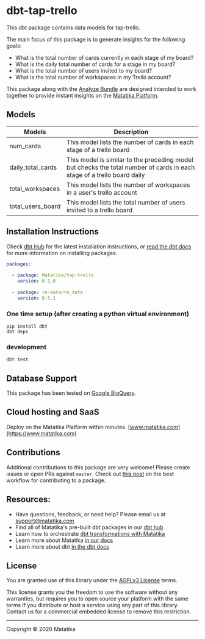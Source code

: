 # dbt-tap-trello
This dbt package contains data models for tap-trello.

The main focus of this package is to generate insights for the following goals:  

-  What is the total number of cards currently in each stage of my board?
-  What is the daily total number of cards for a stage in my board?
-  What is the total number of users invited to my board?
-  What is the total number of workspaces in my Trello account?

This package along with the [Analyze Bundle](..................) are designed intended to work together to provide instant insights on the [Matatika Platform](https://www.matatika.com/).


## Models   

| Models | Description |  
|--------|-------------|  
| num_cards | This model lists the number of cards in each stage of a trello board | 
| daily_total_cards | This model is similar to the preceding model but checks the total number of cards in each stage of a trello board daily |  
| total_workspaces | This model lists the number of workspaces in a user's trello account |  
| total_users_board | This model lists the total number of users invited to a trello board | 


## Installation Instructions  

Check [dbt Hub](https://hub.getdbt.com/) for the latest installation instructions, or [read the dbt docs](https://docs.getdbt.com/docs/package-management) for more information on installing packages.  

```yaml
packages:
  
  - package: Matatika/tap-trello
    version: 0.1.0
  
  - package: re-data/re_data
    version: 0.5.1
```

### One time setup (after creating a python virtual environment)

```
pip install dbt
dbt deps
```
    
### development

```
dbt test
```

## Database Support
This package has been tested on [Google BigQuery](https://cloud.google.com/bigquery).

## Cloud hosting and SaaS
Deploy on the Matatika Platform within minutes. [www.matatika.com](https://www.matatika.com)

## Contributions

Additional contributions to this package are very welcome! Please create issues
or open PRs against `master`. Check out 
[this post](https://discourse.getdbt.com/t/contributing-to-a-dbt-package/657) 
on the best workflow for contributing to a package.

## Resources:
- Have questions, feedback, or need help? Please email us at support@matatika.com
- Find all of Matatika's pre-built dbt packages in our [dbt hub](https://hub.getdbt.com/Matatika/)
- Learn how to orchestrate [dbt transformations with Matatika](https://www.matatika.com/docs/getting-started/)
- Learn more about Matatika [in our docs](https://www.matatika.com/docs/introduction)
- Learn more about dbt [in the dbt docs](https://docs.getdbt.com/docs/introduction)

## License
You are granted use of this library under the [AGPLv3 License](https://github.com/Matatika/dbt-tap-solarvista/blob/master/LICENSE) terms.

This license grants you the freedom to use the software without any warranties, but requires you to open source your platform with the same terms if you distribute or host a service using any part of this library.  Contact us for a commercial embedded license to remove this restriction.

---

Copyright &copy; 2020 Matatika


